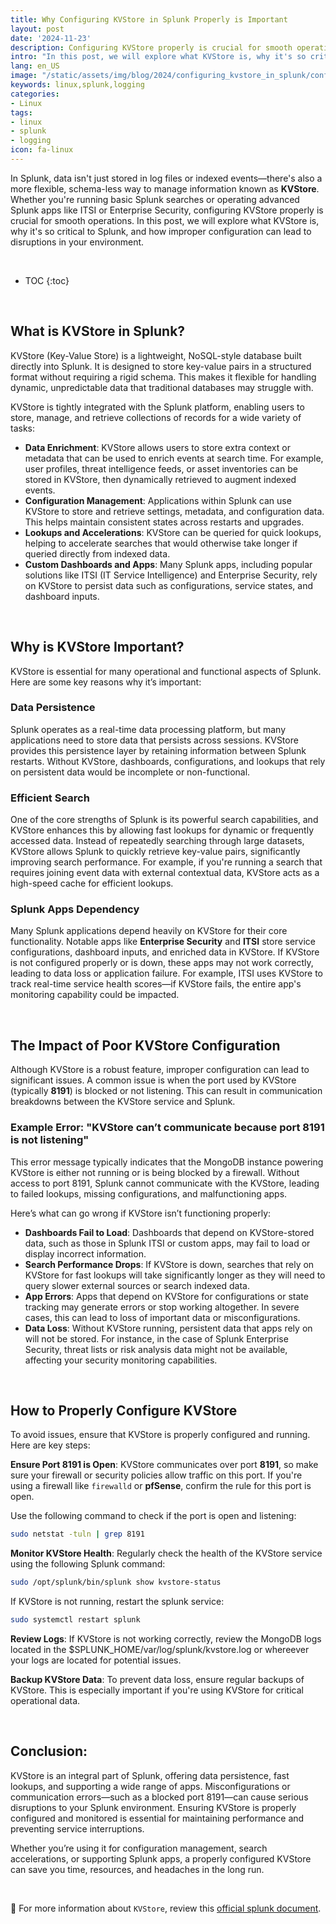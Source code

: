 ```yaml
---
title: Why Configuring KVStore in Splunk Properly is Important
layout: post
date: '2024-11-23'
description: Configuring KVStore properly is crucial for smooth operations.
intro: "In this post, we will explore what KVStore is, why it's so critical to Splunk, and how improper configuration can lead to disruptions in your environment." 
lang: en_US
image: "/static/assets/img/blog/2024/configuring_kvstore_in_splunk/configuring_kvstore_in_splunk.jpg"
keywords: linux,splunk,logging
categories:
- Linux
tags:
- linux
- splunk
- logging
icon: fa-linux
---
```


In Splunk, data isn't just stored in log files or indexed events—there's also a more flexible, schema-less way to manage information known as **KVStore**. Whether you're running basic Splunk searches or operating advanced Splunk apps like ITSI or Enterprise Security, configuring KVStore properly is crucial for smooth operations. In this post, we will explore what KVStore is, why it's so critical to Splunk, and how improper configuration can lead to disruptions in your environment.

<br>

* TOC 
{:toc}

<br>

## What is KVStore in Splunk?

KVStore (Key-Value Store) is a lightweight, NoSQL-style database built directly into Splunk. It is designed to store key-value pairs in a structured format without requiring a rigid schema. This makes it flexible for handling dynamic, unpredictable data that traditional databases may struggle with.

KVStore is tightly integrated with the Splunk platform, enabling users to store, manage, and retrieve collections of records for a wide variety of tasks:

- **Data Enrichment**: KVStore allows users to store extra context or metadata that can be used to enrich events at search time. For example, user profiles, threat intelligence feeds, or asset inventories can be stored in KVStore, then dynamically retrieved to augment indexed events.
- **Configuration Management**: Applications within Splunk can use KVStore to store and retrieve settings, metadata, and configuration data. This helps maintain consistent states across restarts and upgrades.
- **Lookups and Accelerations**: KVStore can be queried for quick lookups, helping to accelerate searches that would otherwise take longer if queried directly from indexed data.
- **Custom Dashboards and Apps**: Many Splunk apps, including popular solutions like ITSI (IT Service Intelligence) and Enterprise Security, rely on KVStore to persist data such as configurations, service states, and dashboard inputs.

<br>

## Why is KVStore Important?

KVStore is essential for many operational and functional aspects of Splunk. Here are some key reasons why it’s important:

### Data Persistence

Splunk operates as a real-time data processing platform, but many applications need to store data that persists across sessions. KVStore provides this persistence layer by retaining information between Splunk restarts. Without KVStore, dashboards, configurations, and lookups that rely on persistent data would be incomplete or non-functional.

### Efficient Search

One of the core strengths of Splunk is its powerful search capabilities, and KVStore enhances this by allowing fast lookups for dynamic or frequently accessed data. Instead of repeatedly searching through large datasets, KVStore allows Splunk to quickly retrieve key-value pairs, significantly improving search performance. For example, if you're running a search that requires joining event data with external contextual data, KVStore acts as a high-speed cache for efficient lookups.

### Splunk Apps Dependency

Many Splunk applications depend heavily on KVStore for their core functionality. Notable apps like **Enterprise Security** and **ITSI** store service configurations, dashboard inputs, and enriched data in KVStore. If KVStore is not configured properly or is down, these apps may not work correctly, leading to data loss or application failure. For example, ITSI uses KVStore to track real-time service health scores—if KVStore fails, the entire app's monitoring capability could be impacted.

<br>

## The Impact of Poor KVStore Configuration

Although KVStore is a robust feature, improper configuration can lead to significant issues. A common issue is when the port used by KVStore (typically **8191**) is blocked or not listening. This can result in communication breakdowns between the KVStore service and Splunk.

### Example Error: "KVStore can’t communicate because port 8191 is not listening"

This error message typically indicates that the MongoDB instance powering KVStore is either not running or is being blocked by a firewall. Without access to port 8191, Splunk cannot communicate with the KVStore, leading to failed lookups, missing configurations, and malfunctioning apps.

Here’s what can go wrong if KVStore isn’t functioning properly:

- **Dashboards Fail to Load**: Dashboards that depend on KVStore-stored data, such as those in Splunk ITSI or custom apps, may fail to load or display incorrect information.
- **Search Performance Drops**: If KVStore is down, searches that rely on KVStore for fast lookups will take significantly longer as they will need to query slower external sources or search indexed data.
- **App Errors**: Apps that depend on KVStore for configurations or state tracking may generate errors or stop working altogether. In severe cases, this can lead to loss of important data or misconfigurations.
- **Data Loss**: Without KVStore running, persistent data that apps rely on will not be stored. For instance, in the case of Splunk Enterprise Security, threat lists or risk analysis data might not be available, affecting your security monitoring capabilities.

<br>

## How to Properly Configure KVStore

To avoid issues, ensure that KVStore is properly configured and running. Here are key steps:

**Ensure Port 8191 is Open**: KVStore communicates over port **8191**, so make sure your firewall or security policies allow traffic on this port. If you're using a firewall like `firewalld` or **pfSense**, confirm the rule for this port is open.
   
   Use the following command to check if the port is open and listening:
   
```bash
sudo netstat -tuln | grep 8191
```

**Monitor KVStore Health**: Regularly check the health of the KVStore service using the following Splunk command:

```bash
sudo /opt/splunk/bin/splunk show kvstore-status
```

If KVStore is not running, restart the splunk service:

```bash
sudo systemctl restart splunk
```

**Review Logs**: If KVStore is not working correctly, review the MongoDB logs located in the $SPLUNK_HOME/var/log/splunk/kvstore.log or whereever your logs are located for potential issues.

**Backup KVStore Data**: To prevent data loss, ensure regular backups of KVStore. This is especially important if you're using KVStore for critical operational data.

<br>

## Conclusion:

KVStore is an integral part of Splunk, offering data persistence, fast lookups, and supporting a wide range of apps. Misconfigurations or communication errors—such as a blocked port 8191—can cause serious disruptions to your Splunk environment. Ensuring KVStore is properly configured and monitored is essential for maintaining performance and preventing service interruptions.

Whether you’re using it for configuration management, search accelerations, or supporting Splunk apps, a properly configured KVStore can save you time, resources, and headaches in the long run.

<br>

📝 For more information about `KVStore`, review this [official splunk document](https://dev.splunk.com/enterprise/docs/developapps/manageknowledge/kvstore/aboutkvstorecollections/).
